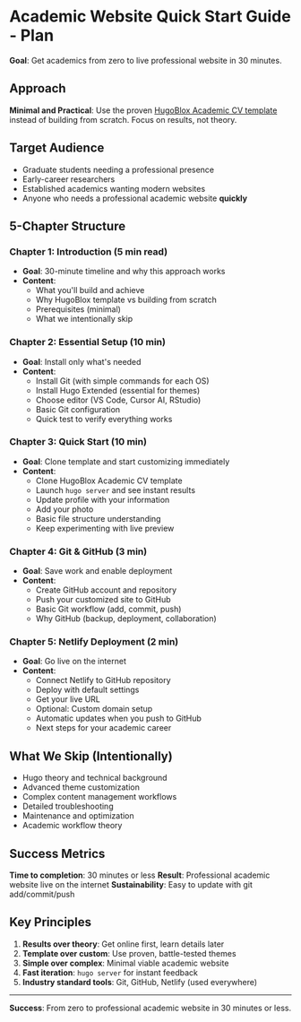# Academic Website Quick Start Guide - Plan

**Goal**: Get academics from zero to live professional website in 30 minutes.

## Approach

**Minimal and Practical**: Use the proven [HugoBlox Academic CV template](https://github.com/HugoBlox/theme-academic-cv) instead of building from scratch. Focus on results, not theory.

## Target Audience

- Graduate students needing a professional presence
- Early-career researchers
- Established academics wanting modern websites
- Anyone who needs a professional academic website **quickly**

## 5-Chapter Structure

### Chapter 1: Introduction (5 min read)
- **Goal**: 30-minute timeline and why this approach works
- **Content**: 
  - What you'll build and achieve
  - Why HugoBlox template vs building from scratch
  - Prerequisites (minimal)
  - What we intentionally skip

### Chapter 2: Essential Setup (10 min)
- **Goal**: Install only what's needed
- **Content**:
  - Install Git (with simple commands for each OS)
  - Install Hugo Extended (essential for themes)
  - Choose editor (VS Code, Cursor AI, RStudio)
  - Basic Git configuration
  - Quick test to verify everything works

### Chapter 3: Quick Start (10 min)
- **Goal**: Clone template and start customizing immediately
- **Content**:
  - Clone HugoBlox Academic CV template
  - Launch `hugo server` and see instant results
  - Update profile with your information
  - Add your photo
  - Basic file structure understanding
  - Keep experimenting with live preview

### Chapter 4: Git & GitHub (3 min)
- **Goal**: Save work and enable deployment
- **Content**:
  - Create GitHub account and repository
  - Push your customized site to GitHub
  - Basic Git workflow (add, commit, push)
  - Why GitHub (backup, deployment, collaboration)

### Chapter 5: Netlify Deployment (2 min)
- **Goal**: Go live on the internet
- **Content**:
  - Connect Netlify to GitHub repository
  - Deploy with default settings
  - Get your live URL
  - Optional: Custom domain setup
  - Automatic updates when you push to GitHub
  - Next steps for your academic career

## What We Skip (Intentionally)

- Hugo theory and technical background
- Advanced theme customization
- Complex content management workflows
- Detailed troubleshooting
- Maintenance and optimization
- Academic workflow theory

## Success Metrics

**Time to completion**: 30 minutes or less
**Result**: Professional academic website live on the internet
**Sustainability**: Easy to update with git add/commit/push

## Key Principles

1. **Results over theory**: Get online first, learn details later
2. **Template over custom**: Use proven, battle-tested themes
3. **Simple over complex**: Minimal viable academic website
4. **Fast iteration**: `hugo server` for instant feedback
5. **Industry standard tools**: Git, GitHub, Netlify (used everywhere)

---

**Success**: From zero to professional academic website in 30 minutes or less. 